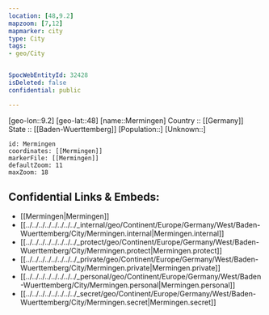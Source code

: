 ```yaml
---
location: [48,9.2] 
mapzoom: [7,12] 
mapmarker: city 
type: City
tags:
- geo/City


SpocWebEntityId: 32428
isDeleted: false
confidential: public

---
```

[geo-lon::9.2] 
[geo-lat::48] 
[name::Mermingen] 
Country :: [[Germany]]  
State :: [[Baden-Wuerttemberg]] 
[Population::] 
[Unknown::] 


```leaflet
id: Mermingen
coordinates: [[Mermingen]] 
markerFile: [[Mermingen]] 
defaultZoom: 11 
maxZoom: 18
```


## Confidential Links & Embeds: 
- [[Mermingen|Mermingen]]  
- [[../../../../../../../../_internal/geo/Continent/Europe/Germany/West/Baden-Wuerttemberg/City/Mermingen.internal|Mermingen.internal]] 
- [[../../../../../../../../_protect/geo/Continent/Europe/Germany/West/Baden-Wuerttemberg/City/Mermingen.protect|Mermingen.protect]] 
- [[../../../../../../../../_private/geo/Continent/Europe/Germany/West/Baden-Wuerttemberg/City/Mermingen.private|Mermingen.private]] 
- [[../../../../../../../../_personal/geo/Continent/Europe/Germany/West/Baden-Wuerttemberg/City/Mermingen.personal|Mermingen.personal]] 
- [[../../../../../../../../_secret/geo/Continent/Europe/Germany/West/Baden-Wuerttemberg/City/Mermingen.secret|Mermingen.secret]] 
